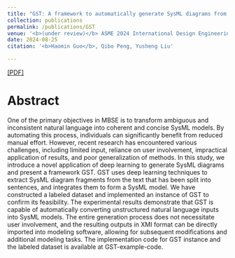 ```yaml
---
title: "GST: A framework to automatically generate SysML diagrams from text based on deep learning"
collection: publications
permalink: /publications/GST
venue: '<b>(under review)</b> ASME 2024 International Design Engineering Technical Conferences and Computers and Information in Engineering Conference(IDETC-CIE)'
date: 2024-08-25
citation: '<b>Haomin Guo</b>, Qibo Peng, Yusheng Liu'

---
```


[[PDF]](../files/GST.pdf)



# Abstract

One of the primary objectives in MBSE is to transform ambiguous and inconsistent natural language into coherent and concise SysML models. By automating this process, individuals can significantly benefit from reduced manual effort. However, recent research has encountered various challenges, including limited input, reliance on user involvement, impractical application of results, and poor generalization of methods. In this study, we introduce a novel application of deep learning to generate SysML diagrams and present a framework GST. GST uses deep learning techniques to extract SysML diagram fragments from the text that has been split into sentences, and integrates them to form a SysML model. We have constructed a labeled dataset and implemented an instance of GST to confirm its feasibility. The experimental results demonstrate that GST is capable of automatically converting unstructured natural language inputs into SysML models. The entire generation process does not necessitate user involvement, and the resulting outputs in XMI format can be directly imported into modeling software, allowing for subsequent modifications and additional modeling tasks. The implementation code for GST instance and the labeled dataset is available at GST-example-code.  
